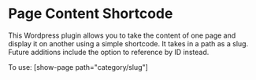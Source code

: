 # Page Content Shortcode

This Wordpress plugin allows you to take the content of one page and display it on another using a simple shortcode. It takes in a path as a slug. Future additions include the option to reference by ID instead.

To use: [show-page path="category/slug"]
